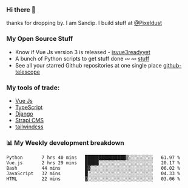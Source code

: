 ### Hi there 👋

thanks for dropping by.
I am Sandip. I build stuff at [@Pixeldust](github.com/pixeldust-in/)

###  **My Open Source Stuff**

 - Know if Vue Js version 3 is released -  [isvue3readyyet](https://github.com/sandiprb/isvue3readyyet)
 - A bunch of Python scripts to get stuff done 💤 💤 [stuff](https://github.com/sandiprb/stuff)
 - See all your starred Github repositories at one single place [github-telescope](https://github.com/sandiprb/github-telescope)



###  **My tools of trade:**
 - [Vue Js](https://github.com/vuejs/vue/)
 - [TypeScript](https://github.com/microsoft/TypeScript)
 - [Django](github.com/django/django)
 - [Strapi CMS](github.com/strapi/strapi)
 - [tailwindcss](https://github.com/tailwindlabs/tailwindcss)


###  📊 **My Weekly development breakdown**
<!--START_SECTION:waka-->
```text
Python       7 hrs 40 mins   ███████████████▒░░░░░░░░░   61.97 % 
Vue.js       2 hrs 29 mins   █████░░░░░░░░░░░░░░░░░░░░   20.17 % 
Bash         44 mins         █▓░░░░░░░░░░░░░░░░░░░░░░░   06.02 % 
JavaScript   32 mins         █░░░░░░░░░░░░░░░░░░░░░░░░   04.33 % 
HTML         22 mins         ▓░░░░░░░░░░░░░░░░░░░░░░░░   03.06 % 
```
<!--END_SECTION:waka-->
